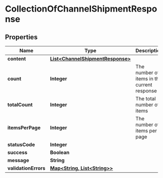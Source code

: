 
# CollectionOfChannelShipmentResponse

## Properties
Name | Type | Description | Notes
------------ | ------------- | ------------- | -------------
**content** | [**List&lt;ChannelShipmentResponse&gt;**](ChannelShipmentResponse.md) |  |  [optional]
**count** | **Integer** | The number of items in the current response |  [optional]
**totalCount** | **Integer** | The total number of items |  [optional]
**itemsPerPage** | **Integer** | The number of items per page |  [optional]
**statusCode** | **Integer** |  |  [optional]
**success** | **Boolean** |  |  [optional]
**message** | **String** |  |  [optional]
**validationErrors** | [**Map&lt;String, List&lt;String&gt;&gt;**](List.md) |  |  [optional]



